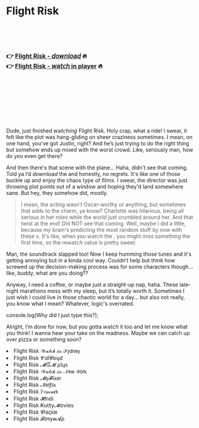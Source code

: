 <h1>Flight Risk</h1>

<br><br><br>

<h3>👉 <a href="https://Leons-cripavasgher1981.github.io/uasqznkeff/">Flight Risk - 𝘥𝘰𝘸𝘯𝘭𝘰𝘢𝘥</a> 🔥<br>
👉 <a href="https://Leons-cripavasgher1981.github.io/uasqznkeff/">Flight Risk - 𝘸𝘢𝘵𝘤𝘩 in player</a> 🔥
</h3>



<br><br><br><br><br><br><br>


Dude, just finished 𝘸𝘢𝘵𝘤𝘩𝘪𝘯𝘨 Flight Risk. Holy crap, what a ride! I swear, it felt like the plot was hang-gliding on sheer craziness sometimes. I mean, on one hand, you've got Justin, right? And he’s just trying to do the right thing but somehow ends up mixed with the worst crowd. Like, seriously man, how do you even get there?

And then there's that scene with the plane... Haha, didn't see that coming. Told ya I’d 𝘥𝘰𝘸𝘯𝘭𝘰𝘢𝘥 the   and honestly, no regrets. It's like one of those buckle up and enjoy the chaos type of 𝘧𝘪𝘭𝘮𝘴. I swear, the director was just throwing plot points out of a window and hoping they'd land somewhere sane. But hey, they somehow did, mostly.

> I mean, the acting wasn’t Oscar-worthy or anything, but sometimes that adds to the charm, ya know? Charlotte was hilarious, being all serious in her roles while the world just crumbled around her. And that twist at the end! Did NOT see that coming. Well, maybe I did a little, because my brain's predicting the most random stuff by now with these  s. It's like, when you 𝘸𝘢𝘵𝘤𝘩 the  , you might miss something the first time, so the re𝘸𝘢𝘵𝘤𝘩 value is pretty sweet.

Man, the soundtrack slapped too! Now I keep humming those tunes and it's getting annoying but in a kinda cool way. Couldn’t help but think how screwed up the decision-making process was for some characters though... like, buddy, what are you doing??

Anyway, I need a coffee, or maybe just a straight-up nap, haha. These late-night marathons mess with my sleep, but it’s totally worth it. Sometimes I just wish I could live in those chaotic world for a day... but also not really, you know what I mean? Whatever, logic's overrated.

console.log(Why did I just type this?);

Alright, I’m done for now, but you gotta 𝘸𝘢𝘵𝘤𝘩 it too and let me know what you think! I wanna hear your take on the madness. Maybe we can catch up over pizza or something soon?

<li>Flight Risk 𝒲𝒶𝓉𝒸𝒽 𝒾𝓃 𝒮𝗒𝖽𝗇𝖾𝗒</li>
<li>Flight Risk 𝓥𝗂ԁ𝓒𝗅𝗈ųԁ</li>
<li>Flight Risk 𝓜Ɠ𝓜 ρ𝗅ų𝗌</li>
<li>Flight Risk 𝒲𝒶𝓉𝒸𝒽 𝒾𝓃 𝒩𝖾𝗐 𝒴𝗈𝗋𝗄</li>
<li>Flight Risk 𝓜𝗒𝓕𝗅𝗂𝗑𝖾𝗋</li>
<li>Flight Risk 𝓝𝖾𝗍ƒ𝗅𝗂𝗑</li>
<li>Flight Risk 𝙿𝑒𝒶𝒸𝓸𝐜𝗄</li>
<li>Flight Risk 𝓗𝗂𝗇ԁ𝗂</li>
<li>Flight Risk Ҝ𝗎𝗍𝗍𝗒𝓜𝗈ν𝗂𝖾𝗌</li>
<li>Flight Risk 𝓒𝗋𝖺ç𝗄𝗅𝖾</li>
<li>Flight Risk 𝓕𝗂𝗅𝗆𝗒𝗐𝓐ρ</li>
